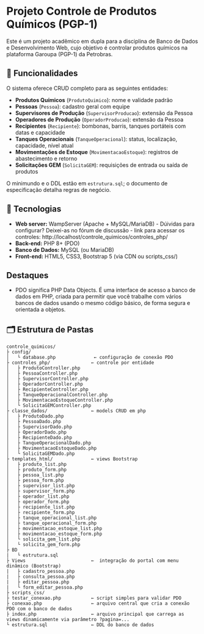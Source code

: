 # Projeto Controle de Produtos Químicos (PGP-1)

Este é um projeto acadêmico em dupla para a disciplina de Banco de Dados e Desenvolvimento Web, cujo objetivo é controlar produtos químicos na plataforma Garoupa (PGP-1) da Petrobras.

## 📖 Funcionalidades

O sistema oferece CRUD completo para as seguintes entidades:

- **Produtos Químicos** (`ProdutoQuimico`): nome e validade padrão
- **Pessoas** (`Pessoa`): cadastro geral com equipe
- **Supervisores de Produção** (`SupervisorProducao`): extensão da Pessoa
- **Operadores de Produção** (`OperadorProducao`): extensão da Pessoa
- **Recipientes** (`Recipiente`): bombonas, barris, tanques portáteis com datas e capacidade
- **Tanques Operacionais** (`TanqueOperacional`): status, localização, capacidade, nível atual
- **Movimentações de Estoque** (`MovimentacaoEstoque`): registros de abastecimento e retorno
- **Solicitações GEM** (`SolicitaGEM`): requisições de entrada ou saída de produtos

O minimundo e o DDL estão em `estrutura.sql`; o documento de especificação detalha regras de negócio.

## 🚀 Tecnologias

- **Web server:** WampServer (Apache + MySQL/MariaDB)  - Dúividas para configurar? Deixei-as no fórum de discussão - link para acessar os controles: http://localhost/controle_quimicos/controles_php/
- **Back-end:** PHP 8+ (PDO)  
- **Banco de Dados:** MySQL (ou MariaDB)  
- **Front-end:** HTML5, CSS3, Bootstrap 5 (via CDN ou scripts_css/)

## Destaques
- PDO significa PHP Data Objects.
É uma interface de acesso a banco de dados em PHP, criada para permitir que você trabalhe com vários bancos de dados usando o mesmo código básico, de forma segura e orientada a objetos. 

## 🗂️ Estrutura de Pastas

```text
controle_quimicos/
├ config/
│   └ database.php              ← configuração de conexão PDO
├ controles_php/               ← controle por entidade
│   ├ ProdutoController.php
│   ├ PessoaController.php
│   ├ SupervisorController.php
│   ├ OperadorController.php
│   ├ RecipienteController.php
│   ├ TanqueOperacionalController.php
│   ├ MovimentacaoEstoqueController.php
│   └ SolicitaGEMController.php
├ classe_dados/                ← models CRUD em php
│   ├ ProdutoDado.php
│   ├ PessoaDado.php
│   ├ SupervisorDado.php
│   ├ OperadorDado.php
│   ├ RecipienteDado.php
│   ├ TanqueOperacionalDado.php
│   ├ MovimentacaoEstoqueDado.php
│   └ SolicitaGEMDado.php
├ templates_html/              ← views Bootstrap
│   ├ produto_list.php
│   ├ produto_form.php
│   ├ pessoa_list.php
│   ├ pessoa_form.php
│   ├ supervisor_list.php
│   ├ supervisor_form.php
│   ├ operador_list.php
│   ├ operador_form.php
│   ├ recipiente_list.php
│   ├ recipiente_form.php
│   ├ tanque_operacional_list.php
│   ├ tanque_operacional_form.php
│   ├ movimentacao_estoque_list.php
│   ├ movimentacao_estoque_form.php
│   └ solicita_gem_list.php
│   └ solicita_gem_form.php
├ BD
|   └ estrutura.sql
├ Views                        ←  integração do portal com menu dinâmico (Bootstrap)
|   ├ cadastro_pessoa.php
|   ├ consulta_pessoa.php
|   ├ editar_pessoa.php
|   └ form_editar_pessoa.php
├ scripts_css/                 
├ testar_conexao.php           ← script simples para validar PDO
├ conexao.php                  ← arquivo central que cria a conexão PDO com o banco de dados
├ index.php                    ← arquivo principal que carrega as views dinamicamente via parâmetro ?pagina=...
└ estrutura.sql                ← DDL do banco de dados
